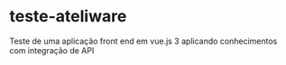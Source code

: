# teste-ateliware
 Teste de uma aplicação front end em vue.js 3 aplicando conhecimentos com integração de API

